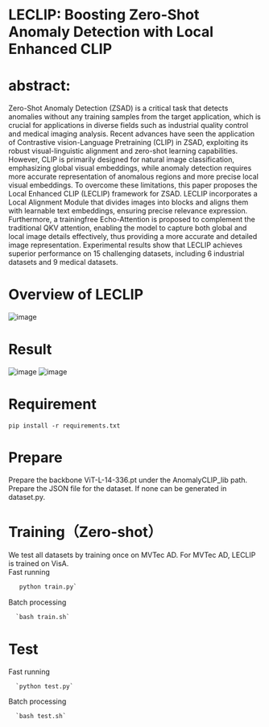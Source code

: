# LECLIP: Boosting Zero-Shot Anomaly Detection with Local Enhanced CLIP
# abstract:
Zero-Shot Anomaly Detection (ZSAD) is a critical task that detects anomalies without any training samples from the target application, which is crucial for applications in diverse fields such as industrial quality control and medical imaging analysis. Recent advances have seen the application of Contrastive vision-Language Pretraining (CLIP) in ZSAD, exploiting its robust visual-linguistic alignment and zero-shot learning capabilities. However, CLIP is primarily designed for natural
image classification, emphasizing global visual embeddings, while anomaly detection requires more accurate representation of anomalous regions and more precise local visual embeddings. To overcome these limitations, this paper proposes the Local
Enhanced CLIP (LECLIP) framework for ZSAD. LECLIP incorporates a Local Alignment Module that divides images into blocks and aligns them with learnable text embeddings, ensuring precise relevance expression. Furthermore, a trainingfree Echo-Attention is proposed to complement the traditional QKV attention, enabling the model to capture both global and local image details effectively, thus providing a more accurate and detailed image representation. Experimental results show
that LECLIP achieves superior performance on 15 challenging datasets, including 6 industrial datasets and 9 medical datasets.
# Overview of LECLIP
![image](https://github.com/user-attachments/assets/b5604e0c-0e09-4800-b2dd-63543ddd34f2)
# Result
![image](https://github.com/user-attachments/assets/4cf44c39-c4a0-4676-8bf1-7a746332df53)
![image](https://github.com/user-attachments/assets/1c32e1a9-dc06-47ce-a918-10cc4f62953c)
# Requirement
 `pip install -r requirements.txt` 
# Prepare
Prepare the backbone ViT-L-14-336.pt under the AnomalyCLIP_lib path.
Prepare the JSON file for the dataset. If none can be generated in dataset.py.
# Training（Zero-shot）
We test all datasets by training once on MVTec AD. For MVTec AD, LECLIP is trained on VisA.  
Fast running  
```python 
   python train.py`
```
Batch processing  
```python 
  `bash train.sh`
```
# Test
Fast running  
```python
  `python test.py`
```
Batch processing
```python
  `bash test.sh`
```
